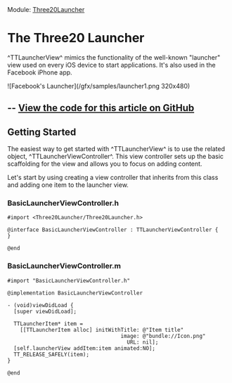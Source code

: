 
<div class="authors">
  <div class="author">Module: <a href="/modules/launcher">Three20Launcher</a></div>
</div>

The Three20 Launcher
====================

^TTLauncherView^ mimics the functionality of the well-known "launcher" view used on every iOS
device to start applications. It's also used in the Facebook iPhone app.

<div class="image" markdown=1>![Facebook's Launcher](/gfx/samples/launcher1.png 320x480)</div>

--
[View the code for this article on GitHub](http://github.com/Three20/Samples/tree/master/LauncherCatalog/)
--

Getting Started
---------------

The easiest way to get started with ^TTLauncherView^ is to use the related object,
^TTLauncherViewController^. This view controller sets up the basic scaffolding for the
view and allows you to focus on adding content.

Let's start by using creating a view controller that inherits from this class and adding one
item to the launcher view.

### BasicLauncherViewController.h
    #import <Three20Launcher/Three20Launcher.h>

    @interface BasicLauncherViewController : TTLauncherViewController {
    }

    @end

### BasicLauncherViewController.m

    #import "BasicLauncherViewController.h"
    
    @implementation BasicLauncherViewController

    - (void)viewDidLoad {
      [super viewDidLoad];

      TTLauncherItem* item =
        [[TTLauncherItem alloc] initWithTitle: @"Item title"
                                        image: @"bundle://Icon.png"
                                          URL: nil];
      [self.launcherView addItem:item animated:NO];
      TT_RELEASE_SAFELY(item);
    }

    @end
